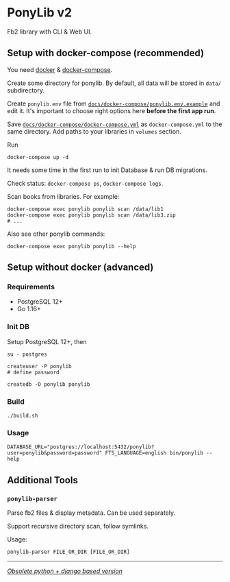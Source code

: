 # PonyLib v2

Fb2 library with CLI & Web UI.

## Setup with docker-compose (recommended)

You need [docker](https://docs.docker.com/engine/install/) & [docker-compose](https://docs.docker.com/compose/install/).

Create some directory for ponylib. By default, all data will be stored in `data/` subdirectory.

Create `ponylib.env` file from [`docs/docker-compose/ponylib.env.example`](docs/docker-compose/ponylib.env.example)
and edit it. It's important to choose right options here **before the first app run**.

Save [`docs/docker-compose/docker-compose.yml`](docs/docker-compose/docker-compose.yml) as `docker-compose.yml` to
the same directory. Add paths to your libraries in `volumes` section.

Run

```
docker-compose up -d
```

It needs some time in the first run to init Database & run DB migrations.

Check status: `docker-compose ps`, `docker-compose logs`.

Scan books from libraries. For example:

```
docker-compose exec ponylib ponylib scan /data/lib1
docker-compose exec ponylib ponylib scan /data/lib3.zip
# ...
```

Also see other ponylib commands:

```
docker-compose exec ponylib ponylib --help
```

## Setup without docker (advanced)

### Requirements

* PostgreSQL 12+
* Go 1.16+

### Init DB

Setup PostgreSQL 12+, then

```
su - postgres

createuser -P ponylib
# define password

createdb -O ponylib ponylib
```

### Build

```
./build.sh
```


### Usage

```
DATABASE_URL="postgres://localhost:5432/ponylib?user=ponylib&password=password" FTS_LANGUAGE=english bin/ponylib --help
```


## Additional Tools

### `ponylib-parser`

Parse fb2 files & display metadata. Can be used separately.

Support recursive directory scan, follow symlinks.

Usage:

```
ponylib-parser FILE_OR_DIR [FILE_OR_DIR]
```

---

_[Obsolete python + django based version](https://github.com/maizy/PonyLib/tree/v1)_

